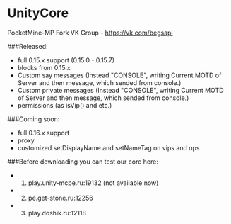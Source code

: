 # UnityCore
PocketMine-MP Fork
VK Group - https://vk.com/begsapi

###Released:
- full 0.15.x support (0.15.0 - 0.15.7)
- blocks from 0.15.x
- Custom say messages (Instead "CONSOLE", writing Current MOTD of Server and then message, which sended from console.)
- Custom private messages (Instead "CONSOLE", writing Current MOTD of Server and then message, which sended from console.)
- permissions (as isVip() and etc.)

###Coming soon:
- full 0.16.x support
- proxy
- customized setDisplayName and setNameTag on vips and ops

###Before downloading you can test our core here:
* 1. play.unity-mcpe.ru:19132 (not available now)
* 2. pe.get-stone.ru:12256
* 3. play.doshik.ru:12118
